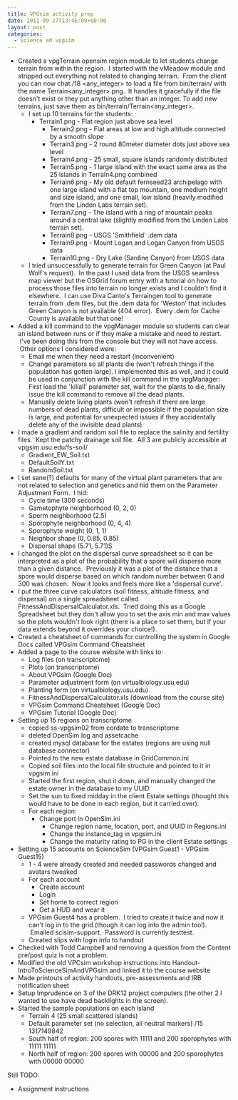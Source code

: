 ```yaml
---
title: VPGsim activity prep
date: 2011-09-27T13:46:09+00:00
layout: post
categories:
  - science ed vpgsim
---
```

  * Created a vpgTerrain opensim region module to let students change terrain from within the region.  I started with the vMeadow module and stripped out everything not related to changing terrain.  From the client you can now chat /18 <any\_integer> to load a file from bin/terrain/ with the name Terrain<any\_integer>.png.  It handles it gracefully if the file doesn't exist or they put anything other than an integer. To add new terrains, just save them as bin/terrain/Terrain<any_integer>.
    * I set up 10 terrains for the students:
      * Terrain1.png - Flat region just above sea level
        * Terrain2.png - Flat areas at low and high altitude connected by a smooth slope
        * Terrain3.png - 2 round 80meter diameter dots just above sea level
        * Terrain4.png - 25 small, square islands randomly distributed
        * Terrain5.png - 1 large island with the exact same area as the 25 islands in Terrain4.png combined
        * Terrain6.png - My old default fernseed23 archipelago with one large island with a flat top mountain, one medium height and size island, and one small, low island (heavily modified from the Linden Labs terrain set).
        * Terrain7.png - The island with a ring of mountain peaks around a central lake (slightly modified from the Linden Labs terrain set).
        * Terrain8.png - USGS 'Smithfield' .dem data
        * Terrain9.png - Mount Logan and Logan Canyon from USGS data
        * Terrain10.png - Dry Lake (Sardine Canyon) from USGS data
    * I tried unsuccessfully to generate terrain for Green Canyon (at Paul Wolf's request).  In the past I used data from the USGS seamless map viewer but the OSGrid forum entry with a tutorial on how to process those files into terrain no longer exists and I couldn't find it elsewhere.  I can use Diva Canto's Terraingen tool to generate terrain from .dem files, but the .dem data for 'Weston' that includes Green Canyon is not available (404 error).  Every .dem for Cache County is available but that one!
  * Added a kill command to the vpgManager module so students can clear an island between runs or if they make a mistake and need to restart.  I've been doing this from the console but they will not have access.  Other options I considered were:
    * Email me when they need a restart (inconvenient)
    * Change parameters so all plants die (won't refresh things if the population has gotten large). I implemented this as well, and it could be used in conjunction with the kill command in the vpgManager: First load the 'killall' parameter set, wait for the plants to die, finally issue the kill command to remove all the dead plants.
    * Manually delete living plants (won't refresh if there are large numbers of dead plants, difficult or impossible if the population size is large, and potential for unexpected issues if they accidentally delete any of the invisible dead plants)
  * I made a gradient and random soil file to replace the salinity and fertility files.  Kept the patchy drainage soil file.  All 3 are publicly accessible at vpgsim.usu.edu/fs-soil/
    * Gradient\_EW\_Soil.txt
    * DefaultSoilY.txt
    * RandomSoil.txt
  * I set sane(?) defaults for many of the virtual plant parameters that are not related to selection and genetics and hid them on the Parameter Adjustment Form.  I hid:
    * Cycle time (300 seconds)
    * Gametophyte neighborhood (0, 2, 0)
    * Sperm neighborhood (2.5)
    * Sporophyte neighborhood (0, 4, 4)
    * Sporophyte weight (0, 1, 1)
    * Neighbor shape (0, 0.85, 0.85)
    * Dispersal shape (5.71, 5.71)S
  * I changed the plot on the dispersal curve spreadsheet so it can be interpreted as a plot of the probability that a spore will disperse more than a given distance.  Previously it was a plot of the distance that a spore would disperse based on which random number between 0 and 300 was chosen.  Now it looks and feels more like a 'dispersal curve'.
  * I put the three curve calculators (soil fitness, altitude fitness, and dispersal) on a single spreadsheet called FitnessAndDispersalCalculator.xls.  Tried doing this as a Google Spreadsheet but they don't allow you to set the axis min and max values so the plots wouldn't look right (there is a place to set them, but if your data extends beyond it overrides your choice!).
  * Created a cheatsheet of commands for controlling the system in Google Docs called VPGsim Command Cheatsheet
  * Added a page to the course website with links to:
    * Log files (on transcriptome)
    * Plots (on transcriptome)
    * About VPGsim (Google Doc)
    * Parameter adjustment form (on virtualbiology.usu.edu)
    * Planting form (on virtualbiology.usu.edu)
    * FitnessAndDispersalCalculator.xls (download from the course site)
    * VPGsim Command Cheatsheet (Google Doc)
    * VPGsim Tutorial (Google Doc)
  * Setting up 15 regions on transcriptome
    * copied ss-vpgsim02 from cordate to transcriptome
    * deleted OpenSim.log and assetcache
    * created mysql database for the estates (regions are using null database connector)
    * Pointed to the new estate database in GridCommon.ini
    * Copied soil files into the local file structure and pointed to it in vpgsim.ini
    * Started the first region, shut it down, and manually changed the estate owner in the database to my UUID
    * Set the sun to fixed midday in the client Estate settings (thought this would have to be done in each region, but it carried over).
    * For each region:
      * Change port in OpenSim.ini
        * Change region name, location, port, and UUID in Regions.ini
        * Change the instance_tag in vpgsim.ini
        * Change the maturity rating to PG in the client Estate settings
  * Setting up 15 accounts on ScienceSim (VPGsim Guest1 - VPGsim Guest15)
    * 1 - 4 were already created and needed passwords changed and avatars tweaked
    * For each account
      * Create account
      * Login
      * Set home to correct region
      * Get a HUD and wear it
    * VPGsim Guest4 has a problem.  I tried to create it twice and now it can't log in to the grid (though it can log into the admin tool).  Emailed scisim-support.  Password is currently testtest.
    * Created slips with login info to handout
  * Checked with Todd Campbell and removing a question from the Content pre/post quiz is not a problem.
  * Modified the old VPCsim workshop instructions into Handout-IntroToScienceSimAndVPGsim and linked it to the course website
  * Made printouts of activity handouts, pre-assessments and IRB notification sheet
  * Setup Imprudence on 3 of the DRK12 project computers (the other 2 I wanted to use have dead backlights in the screen).
  * Started the sample populations on each island
    * Terrain 4 (25 small scattered islands)
    * Default parameter set (no selection, all neutral markers) /15 1317149842
    * South half of region: 200 spores with 11111 and 200 sporophytes with 11111 11111
    * North half of region: 200 spores with 00000 and 200 sporophytes with 00000 00000


Still TODO:
  * Assignment instructions

